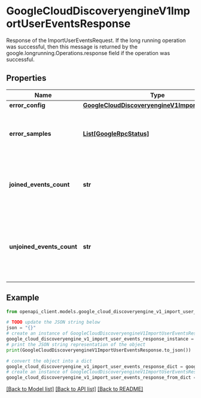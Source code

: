 # GoogleCloudDiscoveryengineV1ImportUserEventsResponse

Response of the ImportUserEventsRequest. If the long running operation was successful, then this message is returned by the google.longrunning.Operations.response field if the operation was successful.

## Properties

Name | Type | Description | Notes
------------ | ------------- | ------------- | -------------
**error_config** | [**GoogleCloudDiscoveryengineV1ImportErrorConfig**](GoogleCloudDiscoveryengineV1ImportErrorConfig.md) |  | [optional] 
**error_samples** | [**List[GoogleRpcStatus]**](GoogleRpcStatus.md) | A sample of errors encountered while processing the request. | [optional] 
**joined_events_count** | **str** | Count of user events imported with complete existing Documents. | [optional] 
**unjoined_events_count** | **str** | Count of user events imported, but with Document information not found in the existing Branch. | [optional] 

## Example

```python
from openapi_client.models.google_cloud_discoveryengine_v1_import_user_events_response import GoogleCloudDiscoveryengineV1ImportUserEventsResponse

# TODO update the JSON string below
json = "{}"
# create an instance of GoogleCloudDiscoveryengineV1ImportUserEventsResponse from a JSON string
google_cloud_discoveryengine_v1_import_user_events_response_instance = GoogleCloudDiscoveryengineV1ImportUserEventsResponse.from_json(json)
# print the JSON string representation of the object
print(GoogleCloudDiscoveryengineV1ImportUserEventsResponse.to_json())

# convert the object into a dict
google_cloud_discoveryengine_v1_import_user_events_response_dict = google_cloud_discoveryengine_v1_import_user_events_response_instance.to_dict()
# create an instance of GoogleCloudDiscoveryengineV1ImportUserEventsResponse from a dict
google_cloud_discoveryengine_v1_import_user_events_response_from_dict = GoogleCloudDiscoveryengineV1ImportUserEventsResponse.from_dict(google_cloud_discoveryengine_v1_import_user_events_response_dict)
```
[[Back to Model list]](../README.md#documentation-for-models) [[Back to API list]](../README.md#documentation-for-api-endpoints) [[Back to README]](../README.md)


